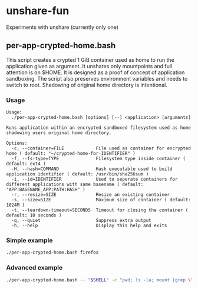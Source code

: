 # unshare-fun
Experiments with unshare
(currently only one)

## per-app-crypted-home.bash
This script creates a crypted 1 GiB container used as home to run the application given as argument. It unshares only mountpoints and full attention is on $HOME. It is designed as a proof of concept of application sandboxing. The script also preserves environment variables and needs to switch to root. Shadowing of original home directory is intentional.

### Usage
```
Usage:
  ./per-app-crypted-home.bash [options] [--] <application> [arguments]

Runs application within an encrypted sandboxed filesystem used as home shadowing users original home directory.

Options:
  -c, --container=FILE            File used as container for encrypted home ( default: "~/crypted-home-for-IDENTIFIER" )
  -f, --fs-type=TYPE              Filesystem type inside container ( default: ext4 )
  -H, --hash=COMMAND              Hash executable used to build application identifier ( default: /usr/bin/sha256sum )
  -i, --id=IDENTIFIER             Used to seperate containers for different applications with same basename ( default: "APP:BASENAME_APP:PATH:HASH" )
  -r, --resize=SIZE               Resize an existing container
  -s, --size=SIZE                 Maximum size of container ( default: 1024M )
  -t, --teardown-timeout=SECONDS  Timeout for closing the container ( default: 10 seconds )
  -q, --quiet                     Suppress extra output
  -h, --help                      Display this help and exits
```
### Simple example
```sh
./per-app-crypted-home.bash firefox
```
### Advanced example
```sh
./per-app-crypted-home.bash -- "$SHELL" -c "pwd; ls -la; mount |grep \"$HOME\"; echo \"sleeping 1m so you can try to find this mount in another shell. Hint: it won't be easy.\"; sleep 1m"
```
